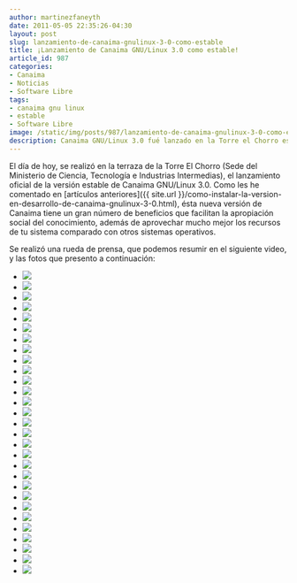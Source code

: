 ```yaml
---
author: martinezfaneyth
date: 2011-05-05 22:35:26-04:30
layout: post
slug: lanzamiento-de-canaima-gnulinux-3-0-como-estable
title: ¡Lanzamiento de Canaima GNU/Linux 3.0 como estable!
article_id: 987
categories:
- Canaima
- Noticias
- Software Libre
tags:
- canaima gnu linux
- estable
- Software Libre
image: /static/img/posts/987/lanzamiento-de-canaima-gnulinux-3-0-como-estable__1.jpg
description: Canaima GNU/Linux 3.0 fué lanzado en la Torre el Chorro este 5 de Mayo
---
```


El día de hoy, se realizó en la terraza de la Torre El Chorro (Sede del Ministerio de Ciencia, Tecnología e Industrias Intermedias), el lanzamiento oficial de la versión estable de Canaima GNU/Linux 3.0. Como les he comentado en [artículos anteriores]({{ site.url }}/como-instalar-la-version-en-desarrollo-de-canaima-gnulinux-3-0.html), ésta nueva versión de Canaima tiene un gran número de beneficios que facilitan la apropiación social del conocimiento, además de aprovechar mucho mejor los recursos de tu sistema comparado con otros sistemas operativos.

Se realizó una rueda de prensa, que podemos resumir en el siguiente video, y las fotos que presento a continuación:

<span class="youtube" data-youtube-id="_CD1gXIUyN8"></span>

<div class="picasa">
    <ul class="picasa-album">
        <li class="picasa-image">
            <a class="picasa-image-large" href="http://huntingbears.com.ve/static/img/posts/987/lanzamiento-de-canaima-gnulinux-3-0-como-estable__2.jpg">
                <img class="picasa-image-thumb" src="http://huntingbears.com.ve/static/img/posts/987/lanzamiento-de-canaima-gnulinux-3-0-como-estable__3.jpg" />
            </a>
        </li>
        <li class="picasa-image">
            <a class="picasa-image-large" href="http://huntingbears.com.ve/static/img/posts/987/lanzamiento-de-canaima-gnulinux-3-0-como-estable__4.jpg">
                <img class="picasa-image-thumb" src="http://huntingbears.com.ve/static/img/posts/987/lanzamiento-de-canaima-gnulinux-3-0-como-estable__5.jpg" />
            </a>
        </li>
        <li class="picasa-image">
            <a class="picasa-image-large" href="http://huntingbears.com.ve/static/img/posts/987/lanzamiento-de-canaima-gnulinux-3-0-como-estable__6.jpg">
                <img class="picasa-image-thumb" src="http://huntingbears.com.ve/static/img/posts/987/lanzamiento-de-canaima-gnulinux-3-0-como-estable__7.jpg" />
            </a>
        </li>
        <li class="picasa-image">
            <a class="picasa-image-large" href="http://huntingbears.com.ve/static/img/posts/987/lanzamiento-de-canaima-gnulinux-3-0-como-estable__8.jpg">
                <img class="picasa-image-thumb" src="http://huntingbears.com.ve/static/img/posts/987/lanzamiento-de-canaima-gnulinux-3-0-como-estable__9.jpg" />
            </a>
        </li>
        <li class="picasa-image">
            <a class="picasa-image-large" href="http://huntingbears.com.ve/static/img/posts/987/lanzamiento-de-canaima-gnulinux-3-0-como-estable__10.jpg">
                <img class="picasa-image-thumb" src="http://huntingbears.com.ve/static/img/posts/987/lanzamiento-de-canaima-gnulinux-3-0-como-estable__11.jpg" />
            </a>
        </li>
        <li class="picasa-image">
            <a class="picasa-image-large" href="http://huntingbears.com.ve/static/img/posts/987/lanzamiento-de-canaima-gnulinux-3-0-como-estable__12.jpg">
                <img class="picasa-image-thumb" src="http://huntingbears.com.ve/static/img/posts/987/lanzamiento-de-canaima-gnulinux-3-0-como-estable__13.jpg" />
            </a>
        </li>
        <li class="picasa-image">
            <a class="picasa-image-large" href="http://huntingbears.com.ve/static/img/posts/987/lanzamiento-de-canaima-gnulinux-3-0-como-estable__14.jpg">
                <img class="picasa-image-thumb" src="http://huntingbears.com.ve/static/img/posts/987/lanzamiento-de-canaima-gnulinux-3-0-como-estable__15.jpg" />
            </a>
        </li>
        <li class="picasa-image">
            <a class="picasa-image-large" href="http://huntingbears.com.ve/static/img/posts/987/lanzamiento-de-canaima-gnulinux-3-0-como-estable__16.jpg">
                <img class="picasa-image-thumb" src="http://huntingbears.com.ve/static/img/posts/987/lanzamiento-de-canaima-gnulinux-3-0-como-estable__17.jpg" />
            </a>
        </li>
        <li class="picasa-image">
            <a class="picasa-image-large" href="http://huntingbears.com.ve/static/img/posts/987/lanzamiento-de-canaima-gnulinux-3-0-como-estable__18.jpg">
                <img class="picasa-image-thumb" src="http://huntingbears.com.ve/static/img/posts/987/lanzamiento-de-canaima-gnulinux-3-0-como-estable__19.jpg" />
            </a>
        </li>
        <li class="picasa-image">
            <a class="picasa-image-large" href="http://huntingbears.com.ve/static/img/posts/987/lanzamiento-de-canaima-gnulinux-3-0-como-estable__20.jpg">
                <img class="picasa-image-thumb" src="http://huntingbears.com.ve/static/img/posts/987/lanzamiento-de-canaima-gnulinux-3-0-como-estable__21.jpg" />
            </a>
        </li>
        <li class="picasa-image">
            <a class="picasa-image-large" href="http://huntingbears.com.ve/static/img/posts/987/lanzamiento-de-canaima-gnulinux-3-0-como-estable__22.jpg">
                <img class="picasa-image-thumb" src="http://huntingbears.com.ve/static/img/posts/987/lanzamiento-de-canaima-gnulinux-3-0-como-estable__23.jpg" />
            </a>
        </li>
        <li class="picasa-image">
            <a class="picasa-image-large" href="http://huntingbears.com.ve/static/img/posts/987/lanzamiento-de-canaima-gnulinux-3-0-como-estable__24.jpg">
                <img class="picasa-image-thumb" src="http://huntingbears.com.ve/static/img/posts/987/lanzamiento-de-canaima-gnulinux-3-0-como-estable__25.jpg" />
            </a>
        </li>
        <li class="picasa-image">
            <a class="picasa-image-large" href="http://huntingbears.com.ve/static/img/posts/987/lanzamiento-de-canaima-gnulinux-3-0-como-estable__26.jpg">
                <img class="picasa-image-thumb" src="http://huntingbears.com.ve/static/img/posts/987/lanzamiento-de-canaima-gnulinux-3-0-como-estable__27.jpg" />
            </a>
        </li>
        <li class="picasa-image">
            <a class="picasa-image-large" href="http://huntingbears.com.ve/static/img/posts/987/lanzamiento-de-canaima-gnulinux-3-0-como-estable__28.jpg">
                <img class="picasa-image-thumb" src="http://huntingbears.com.ve/static/img/posts/987/lanzamiento-de-canaima-gnulinux-3-0-como-estable__29.jpg" />
            </a>
        </li>
        <li class="picasa-image">
            <a class="picasa-image-large" href="http://huntingbears.com.ve/static/img/posts/987/lanzamiento-de-canaima-gnulinux-3-0-como-estable__30.jpg">
                <img class="picasa-image-thumb" src="http://huntingbears.com.ve/static/img/posts/987/lanzamiento-de-canaima-gnulinux-3-0-como-estable__31.jpg" />
            </a>
        </li>
        <li class="picasa-image">
            <a class="picasa-image-large" href="http://huntingbears.com.ve/static/img/posts/987/lanzamiento-de-canaima-gnulinux-3-0-como-estable__32.jpg">
                <img class="picasa-image-thumb" src="http://huntingbears.com.ve/static/img/posts/987/lanzamiento-de-canaima-gnulinux-3-0-como-estable__33.jpg" />
            </a>
        </li>
        <li class="picasa-image">
            <a class="picasa-image-large" href="http://huntingbears.com.ve/static/img/posts/987/lanzamiento-de-canaima-gnulinux-3-0-como-estable__34.jpg">
                <img class="picasa-image-thumb" src="http://huntingbears.com.ve/static/img/posts/987/lanzamiento-de-canaima-gnulinux-3-0-como-estable__35.jpg" />
            </a>
        </li>
        <li class="picasa-image">
            <a class="picasa-image-large" href="http://huntingbears.com.ve/static/img/posts/987/lanzamiento-de-canaima-gnulinux-3-0-como-estable__36.jpg">
                <img class="picasa-image-thumb" src="http://huntingbears.com.ve/static/img/posts/987/lanzamiento-de-canaima-gnulinux-3-0-como-estable__37.jpg" />
            </a>
        </li>
        <li class="picasa-image">
            <a class="picasa-image-large" href="http://huntingbears.com.ve/static/img/posts/987/lanzamiento-de-canaima-gnulinux-3-0-como-estable__38.jpg">
                <img class="picasa-image-thumb" src="http://huntingbears.com.ve/static/img/posts/987/lanzamiento-de-canaima-gnulinux-3-0-como-estable__39.jpg" />
            </a>
        </li>
        <li class="picasa-image">
            <a class="picasa-image-large" href="http://huntingbears.com.ve/static/img/posts/987/lanzamiento-de-canaima-gnulinux-3-0-como-estable__40.jpg">
                <img class="picasa-image-thumb" src="http://huntingbears.com.ve/static/img/posts/987/lanzamiento-de-canaima-gnulinux-3-0-como-estable__41.jpg" />
            </a>
        </li>
        <li class="picasa-image">
            <a class="picasa-image-large" href="http://huntingbears.com.ve/static/img/posts/987/lanzamiento-de-canaima-gnulinux-3-0-como-estable__42.jpg">
                <img class="picasa-image-thumb" src="http://huntingbears.com.ve/static/img/posts/987/lanzamiento-de-canaima-gnulinux-3-0-como-estable__43.jpg" />
            </a>
        </li>
        <li class="picasa-image">
            <a class="picasa-image-large" href="http://huntingbears.com.ve/static/img/posts/987/lanzamiento-de-canaima-gnulinux-3-0-como-estable__44.jpg">
                <img class="picasa-image-thumb" src="http://huntingbears.com.ve/static/img/posts/987/lanzamiento-de-canaima-gnulinux-3-0-como-estable__45.jpg" />
            </a>
        </li>
        <li class="picasa-image">
            <a class="picasa-image-large" href="http://huntingbears.com.ve/static/img/posts/987/lanzamiento-de-canaima-gnulinux-3-0-como-estable__46.jpg">
                <img class="picasa-image-thumb" src="http://huntingbears.com.ve/static/img/posts/987/lanzamiento-de-canaima-gnulinux-3-0-como-estable__47.jpg" />
            </a>
        </li>
        <li class="picasa-image">
            <a class="picasa-image-large" href="http://huntingbears.com.ve/static/img/posts/987/lanzamiento-de-canaima-gnulinux-3-0-como-estable__48.jpg">
                <img class="picasa-image-thumb" src="http://huntingbears.com.ve/static/img/posts/987/lanzamiento-de-canaima-gnulinux-3-0-como-estable__49.jpg" />
            </a>
        </li>
        <li class="picasa-image">
            <a class="picasa-image-large" href="http://huntingbears.com.ve/static/img/posts/987/lanzamiento-de-canaima-gnulinux-3-0-como-estable__50.jpg">
                <img class="picasa-image-thumb" src="http://huntingbears.com.ve/static/img/posts/987/lanzamiento-de-canaima-gnulinux-3-0-como-estable__51.jpg" />
            </a>
        </li>
        <li class="picasa-image">
            <a class="picasa-image-large" href="http://huntingbears.com.ve/static/img/posts/987/lanzamiento-de-canaima-gnulinux-3-0-como-estable__52.jpg">
                <img class="picasa-image-thumb" src="http://huntingbears.com.ve/static/img/posts/987/lanzamiento-de-canaima-gnulinux-3-0-como-estable__53.jpg" />
            </a>
        </li>
        <li class="picasa-image">
            <a class="picasa-image-large" href="http://huntingbears.com.ve/static/img/posts/987/lanzamiento-de-canaima-gnulinux-3-0-como-estable__54.jpg">
                <img class="picasa-image-thumb" src="http://huntingbears.com.ve/static/img/posts/987/lanzamiento-de-canaima-gnulinux-3-0-como-estable__55.jpg" />
            </a>
        </li>
        <li class="picasa-image">
            <a class="picasa-image-large" href="http://huntingbears.com.ve/static/img/posts/987/lanzamiento-de-canaima-gnulinux-3-0-como-estable__1.jpg">
                <img class="picasa-image-thumb" src="http://huntingbears.com.ve/static/img/posts/987/lanzamiento-de-canaima-gnulinux-3-0-como-estable__57.jpg" />
            </a>
        </li>
        <li class="picasa-image">
            <a class="picasa-image-large" href="http://huntingbears.com.ve/static/img/posts/987/lanzamiento-de-canaima-gnulinux-3-0-como-estable__58.jpg">
                <img class="picasa-image-thumb" src="http://huntingbears.com.ve/static/img/posts/987/lanzamiento-de-canaima-gnulinux-3-0-como-estable__59.jpg" />
            </a>
        </li>
    </ul>
</div>
